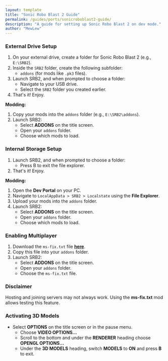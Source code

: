 ```yaml
---
layout: template
title: "Sonic Robo Blast 2 Guide"
permalink: /guides/ports/sonicroboblast2-guide/
description: "A guide for setting up Sonic Robo Blast 2 on dev mode."
author: "MewLew"
---
```


### External Drive Setup
1. On your external drive, create a folder for Sonic Robo Blast 2 (e.g., `E:\SRB2`).  
2. Inside the `SRB2` folder, create the following subfolder:
   - `addons` (for mods like `.pk3` files).  
3. Launch SRB2, and when prompted to choose a folder:
   - Navigate to your USB drive.  
   - Select the `SRB2` folder you created earlier.
4. That's it! Enjoy.

**Modding:**
1. Copy your mods into the `addons` folder (e.g., `E:\SRB2\addons`).
2. Launch SRB2:
   - Select **ADDONS** on the title screen.
   - Open your `addons` folder.
   - Choose which mods to load.

### Internal Storage Setup
1. Launch SRB2, and when prompted to choose a folder:
   - Press B to exit the file explorer.
2. That's it! Enjoy.

**Modding:**
1. Open the **Dev Portal** on your PC.  
2. Navigate to `LocalAppData > SRB2 > Localstate` using the **File Explorer**.  
3. Upload your mods into the `addons` folder.
4. Launch SRB2:
   - Select **ADDONS** on the title screen.
   - Open your `addons` folder.
   - Choose which mods to load.

### Enabling Multiplayer
1. Download the `ms-fix.txt` file **[here](<https://cdn.discordapp.com/attachments/1309609312288772136/1309609316260778026/ms-fix.txt?ex=68317c78&is=68302af8&hm=7a65e45d44aa21dce2e2a315dbb72db5e1c8921967e6a393e14b383c67ccffb5&>)**.
2. Copy this file into your `addons` folder.
2. Launch SRB2:
   - Select **ADDONS** on the title screen.
   - Open your `addons` folder.
   - Choose the `ms-fix.txt` file.

### Disclaimer
Hosting and joining servers may not always work. Using the **ms-fix.txt** mod allows testing this feature. 

### Activating 3D Models
- Select **OPTIONS** on the title screen or in the pause menu.
   - Choose **VIDEO OPTIONS...**
   - Scroll to the bottom and under the **RENDERER** heading choose **OPENGL OPTIONS...**
   - Under the **3D MODELS** heading, switch **MODELS** to **ON** and press **B** to exit.
